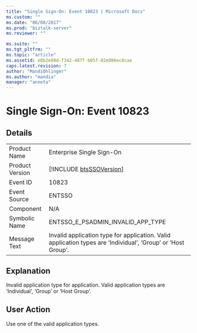 ```yaml
---
title: "Single Sign-On: Event 10823 | Microsoft Docs"
ms.custom: ""
ms.date: "06/08/2017"
ms.prod: "biztalk-server"
ms.reviewer: ""

ms.suite: ""
ms.tgt_pltfrm: ""
ms.topic: "article"
ms.assetid: e8b2e88d-f342-487f-b05f-02e086ec0cae
caps.latest.revision: 7
author: "MandiOhlinger"
ms.author: "mandia"
manager: "anneta"
---
```

# Single Sign-On: Event 10823
## Details  
  
|                 |                                                                                                              |
|-----------------|--------------------------------------------------------------------------------------------------------------|
|  Product Name   |                                          Enterprise Single Sign-On                                           |
| Product Version |                         [!INCLUDE [btsSSOVersion](../includes/btsssoversion-md.md)]                          |
|    Event ID     |                                                    10823                                                     |
|  Event Source   |                                                    ENTSSO                                                    |
|    Component    |                                                     N/A                                                      |
|  Symbolic Name  |                                      ENTSSO_E_PSADMIN_INVALID_APP_TYPE                                       |
|  Message Text   | Invalid application type for application. Valid application types are ‘Individual’, ‘Group’ or ‘Host Group’. |
  
## Explanation  
 Invalid application type for application. Valid application types are ‘Individual’, ‘Group’ or ‘Host Group’.  
  
## User Action  
 Use one of the valid application types.